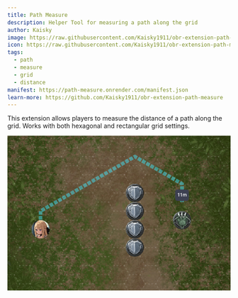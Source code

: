 ```yaml
---
title: Path Measure
description: Helper Tool for measuring a path along the grid
author: Kaisky
image: https://raw.githubusercontent.com/Kaisky1911/obr-extension-path-measure/main/icon.png
icon: https://raw.githubusercontent.com/Kaisky1911/obr-extension-path-measure/main/public/icon.svg
tags:
  - path
  - measure
  - grid
  - distance
manifest: https://path-measure.onrender.com/manifest.json
learn-more: https://github.com/Kaisky1911/obr-extension-path-measure
---
```


This extension allows players to measure the distance of a path along the grid. Works with both hexagonal and rectangular grid settings.

![path-measure example](https://raw.githubusercontent.com/Kaisky1911/obr-extension-path-measure/main/example.png)

